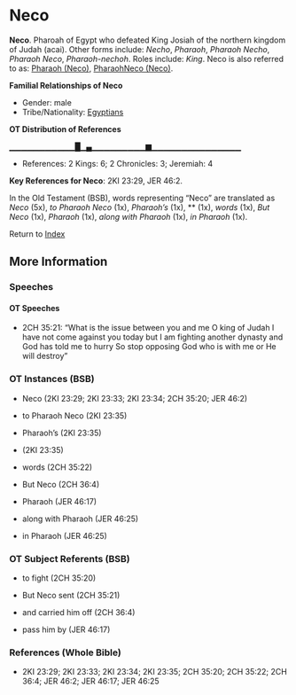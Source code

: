 # Neco
**Neco**. 
Pharoah of Egypt who defeated King Josiah of the northern kingdom of Judah (acai). 
Other forms include: 
*Necho*, *Pharaoh*, *Pharaoh Necho*, *Pharaoh Neco*, *Pharaoh-nechoh*. 
Roles include: 
_King_. 
Neco is also referred to as: 
[Pharaoh (Neco)](Pharaoh.2.md), [PharaohNeco (Neco)](Pharaohneco.md). 




**Familial Relationships of Neco**


* Gender: male
* Tribe/Nationality: [Egyptians](../../../groups/md/acai/Egypt.md)


**OT Distribution of References**

▁▁▁▁▁▁▁▁▁▁▁█▁▄▁▁▁▁▁▁▁▁▁▆▁▁▁▁▁▁▁▁▁▁▁▁▁▁▁
* References: 2 Kings: 6; 2 Chronicles: 3; Jeremiah: 4



**Key References for Neco**: 
2KI 23:29, JER 46:2. 


In the Old Testament (BSB), words representing “Neco” are translated as 
*Neco* (5x), *to Pharaoh Neco* (1x), *Pharaoh’s* (1x), ** (1x), *words* (1x), *But Neco* (1x), *Pharaoh* (1x), *along with Pharaoh* (1x), *in Pharaoh* (1x). 




Return to [Index](00-Index.md)

## More Information

### Speeches

#### OT Speeches

* 2CH 35:21: “What is the issue between you and me O king of Judah I have not come against you today but I am fighting another dynasty and God has told me to hurry So stop opposing God who is with me or He will destroy”

### OT Instances (BSB)

* Neco (2KI 23:29; 2KI 23:33; 2KI 23:34; 2CH 35:20; JER 46:2)

* to Pharaoh Neco (2KI 23:35)

* Pharaoh’s (2KI 23:35)

*  (2KI 23:35)

* words (2CH 35:22)

* But Neco (2CH 36:4)

* Pharaoh (JER 46:17)

* along with Pharaoh (JER 46:25)

* in Pharaoh (JER 46:25)



### OT Subject Referents (BSB)

* to fight (2CH 35:20)

* But Neco sent (2CH 35:21)

* and carried him off (2CH 36:4)

* pass him by (JER 46:17)



### References (Whole Bible)

* 2KI 23:29; 2KI 23:33; 2KI 23:34; 2KI 23:35; 2CH 35:20; 2CH 35:22; 2CH 36:4; JER 46:2; JER 46:17; JER 46:25



